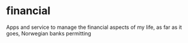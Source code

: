 # financial
Apps and service to manage the financial aspects of my life, as far as it goes, Norwegian banks permitting
